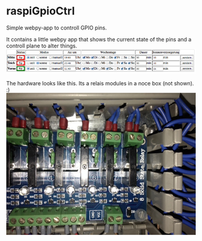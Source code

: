 raspiGpioCtrl
=============

Simple webpy-app to controll GPIO pins.

It contains a little webpy app that shows the current state of the pins and a controll plane to alter things.
![First look at dashboard][dashboard_first_strike]


The hardware looks like this. Its a relais modules in a noce box (not shown). :)
![Relais in a box][relais_in_box]

[dashboard_first_strike]: https://github.com/ChristianKniep/raspiGpioCtrl/raw/master/misc/pics/dashboard_first_strike.png "Dashboard View"
[relais_in_box]: https://github.com/ChristianKniep/raspiGpioCtrl/raw/master/misc/pics/relais_in_box.jpg "Relais in a box"
